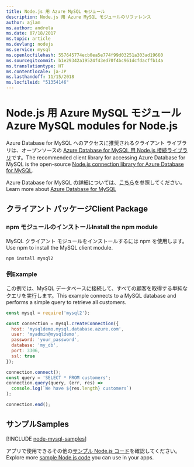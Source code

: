 ```yaml
---
title: Node.js 用 Azure MySQL モジュール
description: Node.js 用 Azure MySQL モジュールのリファレンス
author: ajlam
ms.author: andrela
ms.date: 07/18/2017
ms.topic: article
ms.devlang: nodejs
ms.service: mysql
ms.openlocfilehash: 557645774ecb0ea5e774f99d03251a303ad19660
ms.sourcegitcommit: b1e29342a19524f43ed70f4bc961dcfdacffb14a
ms.translationtype: HT
ms.contentlocale: ja-JP
ms.lasthandoff: 11/15/2018
ms.locfileid: "51354146"
---
```

# <a name="azure-mysql-modules-for-nodejs"></a><span data-ttu-id="a499d-103">Node.js 用 Azure MySQL モジュール</span><span class="sxs-lookup"><span data-stu-id="a499d-103">Azure MySQL modules for Node.js</span></span>

<span data-ttu-id="a499d-104">Azure Database for MySQL へのアクセスに推奨されるクライアント ライブラリは、オープンソースの [Azure Database for MySQL 用 Node.js 接続ライブラリ](https://github.com/sidorares/node-mysql2)です。</span><span class="sxs-lookup"><span data-stu-id="a499d-104">The recommended client library for accessing Azure Database for MySQL is the open-source [Node.js connection library for Azure Database for MySQL](https://github.com/sidorares/node-mysql2).</span></span> 

<span data-ttu-id="a499d-105">Azure Database for MySQL の詳細については、[こちら](https://docs.microsoft.com/azure/MySQL/)を参照してください。</span><span class="sxs-lookup"><span data-stu-id="a499d-105">Learn more about [Azure Database for MySQL](https://docs.microsoft.com/azure/MySQL/)</span></span>

## <a name="client-package"></a><span data-ttu-id="a499d-106">クライアント パッケージ</span><span class="sxs-lookup"><span data-stu-id="a499d-106">Client Package</span></span>

### <a name="install-the-npm-module"></a><span data-ttu-id="a499d-107">npm モジュールのインストール</span><span class="sxs-lookup"><span data-stu-id="a499d-107">Install the npm module</span></span>

<span data-ttu-id="a499d-108">MySQL クライアント モジュールをインストールするには npm を使用します。</span><span class="sxs-lookup"><span data-stu-id="a499d-108">Use npm to install the MySQL client module.</span></span>

```bash
npm install mysql2
```   

### <a name="example"></a><span data-ttu-id="a499d-109">例</span><span class="sxs-lookup"><span data-stu-id="a499d-109">Example</span></span>

<span data-ttu-id="a499d-110">この例では、MySQL データベースに接続して、すべての顧客を取得する単純なクエリを実行します。</span><span class="sxs-lookup"><span data-stu-id="a499d-110">This example connects to a MySQL database and performs a simple query to retrieve all customers.</span></span>

```javascript
const mysql = require('mysql2');

const connection = mysql.createConnection({
  host: 'mysqldemo.mysql.database.azure.com',
  user: 'myadmin@mysqldemo',
  password: 'your_password',
  database: 'my_db',
  port: 3306,
  ssl: true
});

connection.connect();
const query = 'SELECT * FROM customers';
connection.query(query, (err, res) =>
  console.log(`We have ${res.length} customers`)
);

connection.end();
```

## <a name="samples"></a><span data-ttu-id="a499d-111">サンプル</span><span class="sxs-lookup"><span data-stu-id="a499d-111">Samples</span></span>

[!INCLUDE [node-mysql-samples](../docs-ref-conceptual/includes/mysql-samples.md)]

<span data-ttu-id="a499d-112">アプリで使用できるその他の[サンプル Node.js コード](https://azure.microsoft.com/resources/samples/?platform=nodejs)を確認してください。</span><span class="sxs-lookup"><span data-stu-id="a499d-112">Explore more [sample Node.js code](https://azure.microsoft.com/resources/samples/?platform=nodejs) you can use in your apps.</span></span>
